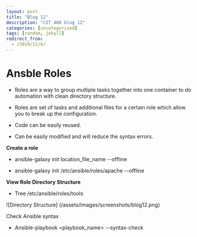 ```yaml
---
layout: post
title: "Blog 12"
description: "CIT 480 blog 12"
categories: [uncategorized]
tags: [random, jekyll]
redirect_from:
  - /2019/12/6/
---
```


# Ansble Roles

* Roles are a way to group multiple tasks together into one container to do automation with clean directory structure.

* Roles are set of tasks and additional files for a certain role which allow you to break up the configuration.

* Code can be easily reused. 

* Can be easily modified and will reduce the syntax errors.


__Create a role__

* ansible-galaxy init location_file_name --offline

* ansible-galaxy init /etc/ansible/roles/apache  --offline

__View Role Directory Structure__

* Tree /etc/ansible/roles/tools

 ![Directory Structure] (/assets/images/screenshots/blog12.png)

Check Ansible syntax
* Ansible-playbook <playbook_name> --syntax-check

